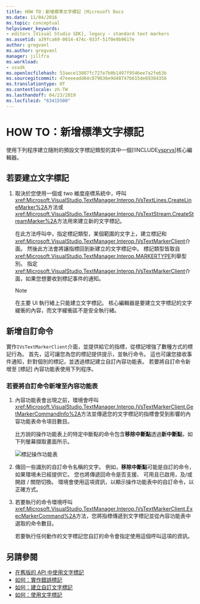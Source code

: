 ```yaml
---
title: HOW TO：新增標準文字標記 |Microsoft Docs
ms.date: 11/04/2016
ms.topic: conceptual
helpviewer_keywords:
- editors [Visual Studio SDK], legacy - standard text markers
ms.assetid: a39fca69-0014-474c-933f-51f0e9b9617e
author: gregvanl
ms.author: gregvanl
manager: jillfra
ms.workload:
- vssdk
ms.openlocfilehash: 53aece13887fc727e7b0b1497f9546ee7a2fe63b
ms.sourcegitcommit: 47eeeeadd84c879636e9d48747b615de69384356
ms.translationtype: HT
ms.contentlocale: zh-TW
ms.lasthandoff: 04/23/2019
ms.locfileid: "63415500"
---
```

# <a name="how-to-add-standard-text-markers"></a>HOW TO：新增標準文字標記
使用下列程序建立隨附的預設文字標記類型的其中一個[!INCLUDE[vsprvs](../code-quality/includes/vsprvs_md.md)]核心編輯器。

## <a name="to-create-a-text-marker"></a>若要建立文字標記

1. 取決於您使用一個或 two 維度座標系統中，呼叫<xref:Microsoft.VisualStudio.TextManager.Interop.IVsTextLines.CreateLineMarker%2A>方法或<xref:Microsoft.VisualStudio.TextManager.Interop.IVsTextStream.CreateStreamMarker%2A>方法用來建立新的文字標記。

     在此方法呼叫中，指定標記類型，某個範圍的文字上，建立標記和<xref:Microsoft.VisualStudio.TextManager.Interop.IVsTextMarkerClient>介面。 然後此方法會將讓指標回到新建立的文字標記中。 標記類型皆取自<xref:Microsoft.VisualStudio.TextManager.Interop.MARKERTYPE>列舉型別。 指定<xref:Microsoft.VisualStudio.TextManager.Interop.IVsTextMarkerClient>介面，如果您想要收到標記事件的通知。

    > [!NOTE]
    > 在主要 UI 執行緒上只能建立文字標記。 核心編輯器是要建立文字標記的文字緩衝的內容，而文字緩衝區不是安全執行緒。

## <a name="add-a-custom-command"></a>新增自訂命令
 實作`IVsTextMarkerClient`介面，並提供給它的指標，從標記增強了數種方式的標記行為。 首先，這可讓您為您的標記提供提示，並執行命令。 這也可讓您接收事件通知，針對個別的標記，並透過標記建立自訂內容功能表。 若要將自訂命令新增至 [標記] 內容功能表使用下列程序。

### <a name="to-add-a-custom-command-to-the-context-menu"></a>若要將自訂命令新增至內容功能表

1. 內容功能表會出現之前，環境會呼叫<xref:Microsoft.VisualStudio.TextManager.Interop.IVsTextMarkerClient.GetMarkerCommandInfo%2A>方法並傳遞您的文字標記的指標會受到影響的內容功能表命令項目數目。

     比方說的操作功能表上的特定中斷點的命令包含**移除中斷點**透過**新中斷點**，如下列螢幕擷取畫面所示。

     ![標記操作功能表](../extensibility/media/vsmarkercontextmenu.gif "vsMarkercontextmenu")

2. 傳回一些識別的自訂命令名稱的文字。 例如，**移除中斷點**可能是自訂的命令，如果環境未已經提供它。 您也將傳遞回命令是否支援、 可用且已啟用，及/或開啟 / 關閉切換。 環境會使用這項資訊，以顯示操作功能表中的自訂命令，以正確方式。

3. 若要執行的命令環境呼叫<xref:Microsoft.VisualStudio.TextManager.Interop.IVsTextMarkerClient.ExecMarkerCommand%2A>方法，您將指標傳遞到文字標記並從內容功能表中選取的命令數目。

     若要執行任何動作的文字標記您自訂的命令會指定使用這個呼叫這項的資訊。

## <a name="see-also"></a>另請參閱
- [在舊版的 API 中使用文字標記](../extensibility/using-text-markers-with-the-legacy-api.md)
- [如何：實作錯誤標記](../extensibility/how-to-implement-error-markers.md)
- [如何：建立自訂文字標記](../extensibility/how-to-create-custom-text-markers.md)
- [如何：使用文字標記](../extensibility/how-to-use-text-markers.md)